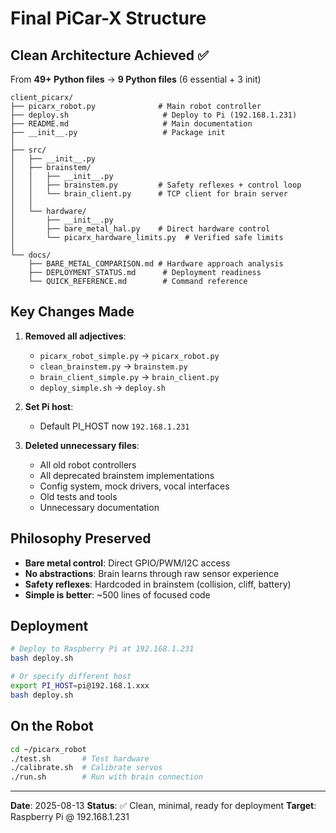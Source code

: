 # Final PiCar-X Structure

## Clean Architecture Achieved ✅

From **49+ Python files** → **9 Python files** (6 essential + 3 init)

```
client_picarx/
├── picarx_robot.py              # Main robot controller
├── deploy.sh                     # Deploy to Pi (192.168.1.231)
├── README.md                     # Main documentation
├── __init__.py                   # Package init
│
├── src/
│   ├── __init__.py
│   ├── brainstem/
│   │   ├── __init__.py
│   │   ├── brainstem.py         # Safety reflexes + control loop
│   │   └── brain_client.py      # TCP client for brain server
│   │
│   └── hardware/
│       ├── __init__.py
│       ├── bare_metal_hal.py    # Direct hardware control
│       └── picarx_hardware_limits.py  # Verified safe limits
│
└── docs/
    ├── BARE_METAL_COMPARISON.md # Hardware approach analysis  
    ├── DEPLOYMENT_STATUS.md      # Deployment readiness
    └── QUICK_REFERENCE.md        # Command reference
```

## Key Changes Made

1. **Removed all adjectives**: 
   - `picarx_robot_simple.py` → `picarx_robot.py`
   - `clean_brainstem.py` → `brainstem.py`
   - `brain_client_simple.py` → `brain_client.py`
   - `deploy_simple.sh` → `deploy.sh`

2. **Set Pi host**: 
   - Default PI_HOST now `192.168.1.231`

3. **Deleted unnecessary files**:
   - All old robot controllers
   - All deprecated brainstem implementations
   - Config system, mock drivers, vocal interfaces
   - Old tests and tools
   - Unnecessary documentation

## Philosophy Preserved

- **Bare metal control**: Direct GPIO/PWM/I2C access
- **No abstractions**: Brain learns through raw sensor experience
- **Safety reflexes**: Hardcoded in brainstem (collision, cliff, battery)
- **Simple is better**: ~500 lines of focused code

## Deployment

```bash
# Deploy to Raspberry Pi at 192.168.1.231
bash deploy.sh

# Or specify different host
export PI_HOST=pi@192.168.1.xxx
bash deploy.sh
```

## On the Robot

```bash
cd ~/picarx_robot
./test.sh       # Test hardware
./calibrate.sh  # Calibrate servos  
./run.sh        # Run with brain connection
```

---

**Date**: 2025-08-13
**Status**: ✅ Clean, minimal, ready for deployment
**Target**: Raspberry Pi @ 192.168.1.231